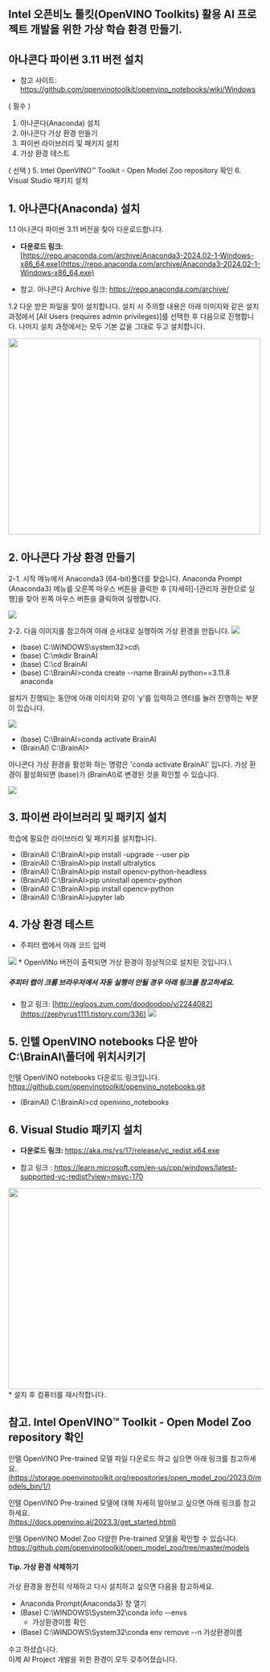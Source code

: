 ## Intel 오픈비노 툴킷(OpenVINO Toolkits) 활용 AI 프로젝트 개발을 위한 가상 학습 환경 만들기.
  ## 아나콘다 파이썬 3.11 버전 설치
      
* 참고 사이트: https://github.com/openvinotoolkit/openvino_notebooks/wiki/Windows <br>

( 필수 ) 
1. 아나콘다(Anaconda) 설치
2. 아나콘다 가상 환경 만들기
3. 파이썬 라이브러리 및 패키지 설치
4. 가상 환경 테스트 <br>

( 선택 )
5. Intel OpenVINO™ Toolkit - Open Model Zoo repository 확인
6. Visual Studio 패키지 설치

## 1. 아나콘다(Anaconda) 설치

1.1 아나콘다 파이썬 3.11 버전을 찾아 다운로드합니다.<br>
 
   - <b> 다운로드 링크:</b>  <br>
[https://repo.anaconda.com/archive/Anaconda3-2024.02-1-Windows-x86_64.exe](https://repo.anaconda.com/archive/Anaconda3-2024.02-1-Windows-x86_64.exe) 
   * 참고. 아나콘다 Archive 링크:  <a href="https://repo.anaconda.com/archive/" target="_blank"> https://repo.anaconda.com/archive/ </a>
  
1.2 다운 받은 파일을 찾아 설치합니다. 설치 시 주의할 내용은 아래 이미지와 같은 설치 과정에서 [All Users (requires admin privileges)]를 선택한 후 다음으로 진행합니다. 나머지 설치 과정에서는 모두 기본 값을 그대로 두고 설치합니다.
 
  <img src="https://github.com/BrainAI-Lab/venv/blob/main/Anaconda-01.PNG" style="width:501px;height:390px;">

## 2. 아나콘다 가상 환경 만들기

2-1. 시작 메뉴에서 Anaconda3 (64-bit)폴더를 찾습니다. Anaconda Prompt (Anaconda3) 메뉴를 오른쪽 마우스 버튼을 클릭한 후 [자세히]-[관리자 권한으로 실행]을 찾아 왼쪽 마우스 버튼을 클릭하여 실행합니다.  

 <img src="https://github.com/BrainAI-Lab/venv/blob/main/Anaconda-02.PNG">
 
 2-2. 다음 이미지를 참고하여 아래 순서대로 실행하여 가상 환경을 만듭니다. 
   <img src="https://github.com/brainai-hub/anaconda-venv/blob/main/Anaconda-03.png" >
 - (base) C:\WINDOWS\system32>cd\
 - (base) C:\mkdir BrainAI
 - (base) C:\cd BrainAI
 - (base) C:\BrainAI>conda create --name BrainAI python==3.11.8 anaconda <br>
 
설치가 진행되는 동안에 아래 이미지와 같이 'y'를 입력하고 엔터를 눌러 진행하는 부분이 있습니다.

<img src="https://github.com/brainai-hub/anaconda-venv/blob/main/Anaconda-0301.png" >

 - (base) C:\BrainAI>conda activate BrainAI
 - (BrainAI) C:\BrainAI>
   
아나콘다 가상 환경을 활성화 하는 명령은 'conda activate BrainAI' 입니다. 가상 환경이 활성화되면 (base)가 (BrainAI)로 변경된 것을 확인할 수 있습니다.

<img src="https://github.com/brainai-hub/anaconda-venv/blob/main/Anaconda-0302.png " >


## 3. 파이썬 라이브러리 및 패키지 설치

  학습에 필요한 라이브러리 및 패키지를 설치합니다. 
 - (BrainAI) C:\BrainAI>pip install -upgrade --user pip
 - (BrainAI) C:\BrainAI>pip install ultralytics
 - (BrainAI) C:\BrainAI>pip install opencv-python-headless
 - (BrainAI) C:\BrainAI>pip uninstall opencv-python 
 - (BrainAI) C:\BrainAI>pip install opencv-python
 - (BrainAI) C:\BrainAI>jupyter lab

## 4. 가상 환경 테스트
 - 주피터 랩에서 아래 코드 입력 <br>
  <img src="https://github.com/brainai-hub/anaconda-venv/blob/main/Anaconda-03.png" >
* OpenVINo 버전이 출력되면 가상 환경이 정상적으로 설치된 것입니다.\

##### 주피터 랩이 크롬 브라우저에서 자동 실행이 안될 경우 아래 링크를 참고하세요.
* 참고 링크: [http://egloos.zum.com/doodoodoo/v/2244082](https://zephyrus1111.tistory.com/336)
  <img src="https://github.com/brainai-hub/anaconda-venv/blob/main/Anaconda-04.PNG" >

## 5. 인텔 OpenVINO notebooks 다운 받아 C:\BrainAI\폴더에 위치시키기
  인텔 OpenVINO notebooks 다운로드 링크입니다. <br>
  https://github.com/openvinotoolkit/openvino_notebooks.git
  - (BrainAI) C:\BrainAI>cd openvino_notebooks

## 6. Visual Studio 패키지 설치

 - <b> 다운로드 링크: </b> https://aka.ms/vs/17/release/vc_redist.x64.exe
 * 참고 링크 : https://learn.microsoft.com/en-us/cpp/windows/latest-supported-vc-redist?view=msvc-170 <br>
  <img src="https://github.com/BrainAI-Lab/venv/blob/main/Anaconda-venv-04.JPG" style="width:760px;height:400px;">
  * 설치 후 컴퓨터를 재시작합니다.

## 참고. Intel OpenVINO™ Toolkit - Open Model Zoo repository 확인
  
  인텔 OpenVINO Pre-trained 모델 파일 다운로드 하고 싶으면 아래 링크를 참고하세요.<br>
  [(https://storage.openvinotoolkit.org/repositories/open_model_zoo/2023.0/models_bin/1/)](https://storage.openvinotoolkit.org/repositories/open_model_zoo/2023.0/models_bin/1/)

  인텔 OpenVINO Pre-trained 모델에 대해 자세히 알아보고 싶으면 아래 링크를 참고하세요. <br>
  [(https://docs.openvino.ai/2023.3/get_started.html)](https://docs.openvino.ai/2023.3/home.html) <br>
  
  인텔 OpenVINO Model Zoo 다양한 Pre-trained 모델을 확인할 수 있습니다. <br>
  https://github.com/openvinotoolkit/open_model_zoo/tree/master/models 


#### Tip. 가상 환경 삭제하기

  가상 환경을 완전히 삭제하고 다시 설치하고 싶으면 다음을 참고하세요. <br>
 - Anaconda Prompt(Anaconda3) 창 열기
 - (Base) C:\WINDOWS\System32\conda info --envs
    * 가상환경이름 확인
 - (Base) C:\WINDOWS\System32\conda env remove --n 가상환경이름 

수고 하셨습니다. <br>
이제 AI Project 개발을 위한 환경이 모두 갖추어졌습니다.

